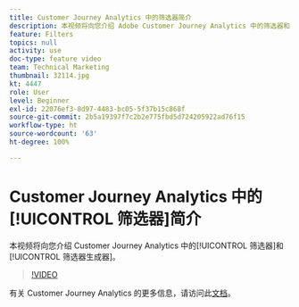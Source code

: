 ```yaml
---
title: Customer Journey Analytics 中的筛选器简介
description: 本视频将向您介绍 Adobe Customer Journey Analytics 中的筛选器和筛选器生成器。
feature: Filters
topics: null
activity: use
doc-type: feature video
team: Technical Marketing
thumbnail: 32114.jpg
kt: 4447
role: User
level: Beginner
exl-id: 22076ef3-8d97-4483-bc05-5f37b15c868f
source-git-commit: 2b5a19397f7c2b2e775fbd5d724205922ad76f15
workflow-type: ht
source-wordcount: '63'
ht-degree: 100%

---
```


# Customer Journey Analytics 中的[!UICONTROL 筛选器]简介

本视频将向您介绍 Customer Journey Analytics 中的[!UICONTROL 筛选器]和[!UICONTROL 筛选器生成器]。

>[!VIDEO](https://video.tv.adobe.com/v/32114/?quality=12)

有关 Customer Journey Analytics 的更多信息，请访问此[文档](https://docs.adobe.com/content/help/zh-Hans/analytics-platform/using/cja-landing.html)。
